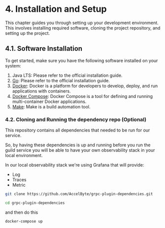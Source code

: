 # 4. Installation and Setup

This chapter guides you through setting up your development environment. 
This involves installing required software, cloning the project repository, and 
setting up the project.

## 4.1. Software Installation

To get started, make sure you have the following software installed on your system:

1. Java LTS: Please refer to the official installation guide.
1. [Go](https://golang.org/dl/): Please refer to the official installation guide.
2. [Docker](https://docs.docker.com/engine/install/): Docker is a platform for developers to develop, deploy, and run applications with containers.
3. [Docker Compose](https://docs.docker.com/compose/install/): Docker Compose is a tool for defining and running multi-container Docker applications.
4. [Make](https://www.gnu.org/software/make/): Make is a build automation tool.

### 4.2. Cloning and Running the dependency repo (Optional)

This repository contains all dependencies that needed to be run for our service. 

So, by having these dependencies is up and running before you run the guild service you will be able to have your own observability stack in your local environment.

In our local observability stack we're using Grafana that will provide:

- Log
- Traces
- Metric

```bash
git clone https://github.com/AccelByte/grpc-plugin-dependencies.git
```

```bash
cd grpc-plugin-dependencies
```

and then do this

```bash
docker-compose up

```
